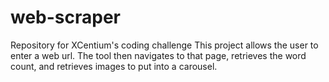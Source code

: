 # web-scraper
Repository for XCentium's coding challenge
This project allows the user to enter a web url. The tool then navigates to that page, retrieves the word count, and retrieves images
to put into a carousel.
